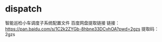 # dispatch
智能巡检小车调度子系统配置文件
百度网盘提取链接 链接：https://pan.baidu.com/s/1C2k2ZYGb-8hbne33DCvhOA?pwd=2gzs 
提取码：2gzs 

